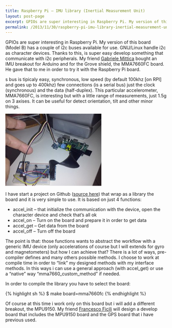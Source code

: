 ```yaml
---
title: Raspberry Pi – IMU library (Inertial Measurement Unit)
layout: post-page
excerpt: GPIOs are super interesting in Raspberry Pi. My version of this board (Model B) has a couple of i2c buses available for use. GNU/Linux handle i2c as character devices. Thanks to this, is super easy develop something that communicate with i2c peripherals. My friend Gabriele Mittica bought an IMU breakout for Arduino and for the Grove shield, the MMA7660FC board. He gave that to me in order to try it with the Raspberry Pi board.
permalink: /2013/11/30/raspberry-pi-imu-library-inertial-measurement-unit/
---
```

GPIOs are super interesting in Raspberry Pi. My version of this board (Model B) has a couple of i2c buses available for use. GNU/Linux handle i2c as character devices. Thanks to this, is super easy develop something that communicate with i2c peripherals. My friend [Gabriele Mittica](http://www.gabrielemittica.com/) bought an IMU breakout for Arduino and for the Grove shield, the MMA7660FC board. He gave that to me in order to try it with the Raspberry Pi board.

s bus is tipicaly easy, synchronous, low speed (by default 100khz [on RPI] and goes up to 400khz) few connections (is a serial bus) just the clock (synchronous) and the data (half-duplex). This particular accelerometer, MMA7660FC,  is interesting but with a little range of measurements, just 1.5g on 3 axises. It can be useful for detect orientation, tilt and other minor things.

<div class="row text-center">
<img src="/static/img/posts/CAM00082-300x225.jpg" alt="imu board" />
</div>

I have start a project on Github ([source here](https://github.com/wdalmut/libimu)) that wrap as a library the board and it is very simple to use. It is based on just 4 functions:

 * accel_init – that initialize the communication with the device, open the character device and check that’s all ok
 * accel_on – Turn on the board and prepare it in order to get data
 * accel_get – Get data from the board
 * accel_off – Turn off the board

The point is that: those functions wants to abstract the workflow with a generic IMU device (only accelerations of course but I will extends for gyro and magnetometers) but how I can achieve that? There is a lot of ways, pre-compiler defines and many others possible methods. I choose to work at compile time in order to “link” my designed methods with my interface methods. In this ways i can use a general approach (with accel_get) or use a “native” way “mma7660_custom_method” if needed.

In order to compile the library you have to select the board:

{% highlight sh %}
$ make board=mma7660fc
{% endhighlight %}

Of course at this time i work only on this board but i will add a different breakout, the MPU9150. My friend [Francesco Ficili](http://www.francescoficili.com/) will design a develop board that includes the MPU9150 board and the GPS board that i have previous used.

